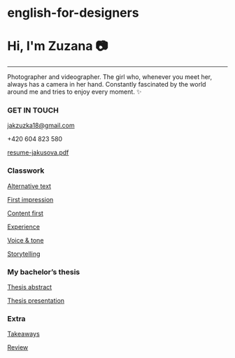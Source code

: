# english-for-designers

# Hi, I'm Zuzana 📷
___

Photographer and videographer. The girl who, whenever you meet her, always has a camera in her hand. Constantly fascinated by the world around me and tries to enjoy every moment. ✨

### GET IN TOUCH

jakzuzka18@gmail.com

+420 604 823 580

[resume-jakusova.pdf](https://github.com/jakusova/english-for-designers/files/11489128/resume-jakusova.pdf)


### Classwork

[Alternative text](01-alternative-text)

[First impression](02-first-impression)

[Content first](03-content-first)

[Experience](04-experience)

[Voice & tone](05-voice-and-tone)

[Storytelling](06-storytelling)

### My bachelor’s thesis

[Thesis abstract](07-thesis-abstrac)

[Thesis presentation](08-thesis-presentation)

### Extra
[Takeaways](takeaways)

[Review](review)

